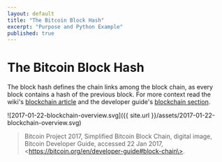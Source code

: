 ```yaml
---
layout: default
title: "The Bitcoin Block Hash"
excerpt: "Purpose and Python Example"
published: true
---
```


# The Bitcoin Block Hash

The block hash defines the chain links among the block chain, as every block contains a hash of the previous block. For more context read the wiki's [blockchain article](https://en.bitcoin.it/wiki/Block_chain) and the developer guide's [blockchain section](https://bitcoin.org/en/developer-guide#block-chain).

![2017-01-22-blockchain-overview.svg]({{ site.url }}/assets/2017-01-22-blockchain-overview.svg)

> Bitcoin Project 2017, Simplified Bitcoin Block Chain, digital image, Bitcoin Developer Guide, accessed 22 Jan 2017, \<https://bitcoin.org/en/developer-guide#block-chain\>.
